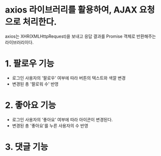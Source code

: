 # axios 라이브러리를 활용하여, AJAX 요청으로 처리한다.
axios는 XHR(XMLHttpRequest)을 보내고 응답 결과를 Promise 객체로 반환해주는 라이브러리이다.

# 1. 팔로우 기능

- 로그인 사용자의 '팔로우' 여부에 따라 버튼의 텍스트와 색깔 변경
- 변경된 총 '팔로워 수' 반영

# 2. 좋아요 기능

- 로그인 사용자의 '좋아요' 여부에 따라 아이콘이 변경된다.
- 변경된 총 '좋아요'를 누른 사용자의 수 반영

# 3. 댓글 기능

